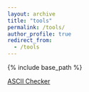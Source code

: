 ```yaml
---
layout: archive
title: "tools"
permalink: /tools/
author_profile: true
redirect_from:
  - /tools
---
```


{% include base_path %}

[ASCII Checker](https://shawkui.github.io/tools/ascii_checker.html) 
